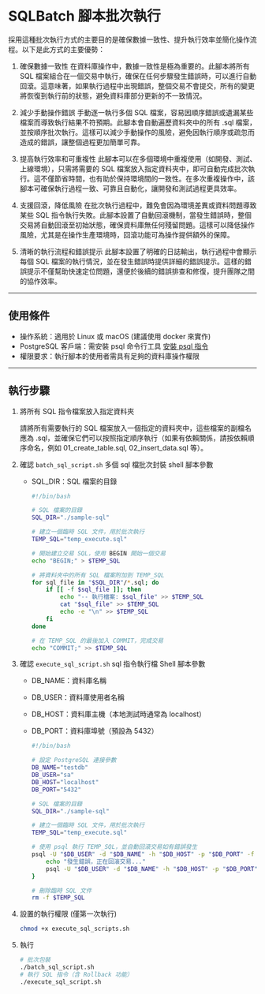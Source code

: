 # SQLBatch 腳本批次執行

採用這種批次執行方式的主要目的是確保數據一致性、提升執行效率並簡化操作流程。以下是此方式的主要優勢：

1. 確保數據一致性
   在資料庫操作中，數據一致性是極為重要的。此腳本將所有 SQL 檔案組合在一個交易中執行，確保在任何步驟發生錯誤時，可以進行自動回滾。這意味著，如果執行過程中出現錯誤，整個交易不會提交，所有的變更將恢復到執行前的狀態，避免資料庫部分更新的不一致情況。
   <br>
2. 減少手動操作錯誤
   手動逐一執行多個 SQL 檔案，容易因順序錯誤或遺漏某些檔案而導致執行結果不符預期。此腳本會自動遍歷資料夾中的所有 .sql 檔案，並按順序批次執行。這樣可以減少手動操作的風險，避免因執行順序或疏忽而造成的錯誤，讓整個過程更加簡單可靠。
   <br>

3. 提高執行效率和可重複性
   此腳本可以在多個環境中重複使用（如開發、測試、上線環境），只需將需要的 SQL 檔案放入指定資料夾中，即可自動完成批次執行。這不僅節省時間，也有助於保持環境間的一致性。在多次重複操作中，該腳本可確保執行過程一致、可靠且自動化，讓開發和測試過程更具效率。
   <br>

4. 支援回滾，降低風險
   在批次執行過程中，難免會因為環境差異或資料問題導致某些 SQL 指令執行失敗。此腳本設置了自動回滾機制，當發生錯誤時，整個交易將自動回滾至初始狀態，確保資料庫無任何殘留問題。這樣可以降低操作風險，尤其是在操作生產環境時，回滾功能可為操作提供額外的保障。
   <br>

5. 清晰的執行流程和錯誤提示
   此腳本設置了明確的日誌輸出，執行過程中會顯示每個 SQL 檔案的執行情況，並在發生錯誤時提供詳細的錯誤提示。這樣的錯誤提示不僅幫助快速定位問題，還便於後續的錯誤排查和修復，提升團隊之間的協作效率。

---

## 使用條件

- 操作系統：適用於 Linux 或 macOS (建議使用 docker 來實作)
- PostgreSQL 客戶端：需安裝 psql 命令行工具
  [安裝 psql 指令](https://www.postgresql.org/download/)
- 權限要求：執行腳本的使用者需具有足夠的資料庫操作權限

---

## 執行步驟

1. 將所有 SQL 指令檔案放入指定資料夾

   請將所有需要執行的 SQL 檔案放入一個指定的資料夾中，這些檔案的副檔名應為 .sql，並確保它們可以按照指定順序執行（如果有依賴關係，請按依賴順序命名，例如 01_create_table.sql, 02_insert_data.sql 等）。

2. 確認 `batch_sql_script.sh` 多個 sql 檔批次封裝 shell 腳本參數

   - SQL_DIR：SQL 檔案的目錄

     ```sh
     #!/bin/bash

     # SQL 檔案的目錄
     SQL_DIR="./sample-sql"

     # 建立一個臨時 SQL 文件，用於批次執行
     TEMP_SQL="temp_execute.sql"

     # 開始建立交易 SQL，使用 BEGIN 開始一個交易
     echo "BEGIN;" > $TEMP_SQL

     # 將資料夾中的所有 SQL 檔案附加到 TEMP_SQL
     for sql_file in "$SQL_DIR"/*.sql; do
         if [[ -f $sql_file ]]; then
             echo "-- 執行檔案: $sql_file" >> $TEMP_SQL
             cat "$sql_file" >> $TEMP_SQL
             echo -e "\n" >> $TEMP_SQL
         fi
     done

     # 在 TEMP_SQL 的最後加入 COMMIT，完成交易
     echo "COMMIT;" >> $TEMP_SQL
     ```

3. 確認 `execute_sql_script.sh` sql 指令執行檔 Shell 腳本參數

   - DB_NAME：資料庫名稱
   - DB_USER：資料庫使用者名稱
   - DB_HOST：資料庫主機（本地測試時通常為 localhost）
   - DB_PORT：資料庫埠號（預設為 5432）

     ```sh
     #!/bin/bash

     # 設定 PostgreSQL 連接參數
     DB_NAME="testdb"
     DB_USER="sa"
     DB_HOST="localhost"
     DB_PORT="5432"

     # SQL 檔案的目錄
     SQL_DIR="./sample-sql"

     # 建立一個臨時 SQL 文件，用於批次執行
     TEMP_SQL="temp_execute.sql"

     # 使用 psql 執行 TEMP_SQL，並自動回滾交易如有錯誤發生
     psql -U "$DB_USER" -d "$DB_NAME" -h "$DB_HOST" -p "$DB_PORT" -f $TEMP_SQL -v ON_ERROR_STOP=1 || {
         echo "發生錯誤，正在回滾交易..."
         psql -U "$DB_USER" -d "$DB_NAME" -h "$DB_HOST" -p "$DB_PORT" -c "ROLLBACK;"
     }

     # 刪除臨時 SQL 文件
     rm -f $TEMP_SQL
     ```

4. 設置的執行權限 (僅第一次執行)
   ```bash
   chmod +x execute_sql_scripts.sh
   ```
5. 執行
   ```bash
   # 批次包裝
   ./batch_sql_script.sh
   # 執行 SQL 指令（含 Rollback 功能）
   ./execute_sql_script.sh
   ```
